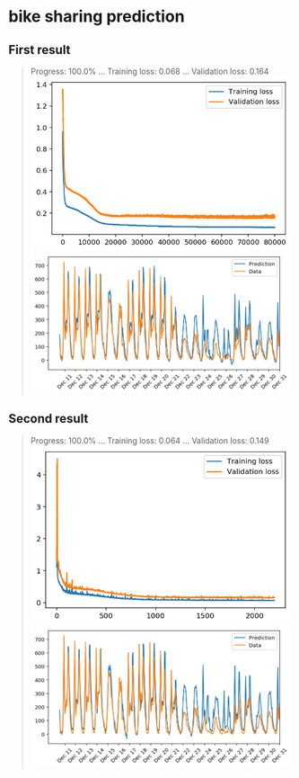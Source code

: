 # bike sharing prediction
## First result
> Progress: 100.0% ... Training loss: 0.068 ... Validation loss: 0.164
![my_result](./result_training_validation_loss.png)
![my result](./result_prediction_vs_data.png)

## Second result
> Progress: 100.0% ... Training loss: 0.064 ... Validation loss: 0.149
![my_result](./result_training_validation_loss2.png)
![my result](./result_prediction_vs_data2.png)
